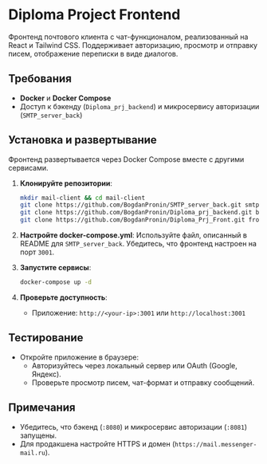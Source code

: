 # Diploma Project Frontend

Фронтенд почтового клиента с чат-функционалом, реализованный на React и Tailwind CSS. Поддерживает авторизацию, просмотр и отправку писем, отображение переписки в виде диалогов.

## Требования

- **Docker** и **Docker Compose**
- Доступ к бэкенду (`Diploma_prj_backend`) и микросервису авторизации (`SMTP_server_back`)

## Установка и развертывание

Фронтенд развертывается через Docker Compose вместе с другими сервисами.

1. **Клонируйте репозитории**:
   ```bash
   mkdir mail-client && cd mail-client
   git clone https://github.com/BogdanPronin/SMTP_server_back.git smtpauth
   git clone https://github.com/BogdanPronin/Diploma_prj_backend.git backend
   git clone https://github.com/BogdanPronin/Diploma_Prj_Front.git front
   ```

2. **Настройте docker-compose.yml**:
   Используйте файл, описанный в README для `SMTP_server_back`. Убедитесь, что фронтенд настроен на порт `3001`.

3. **Запустите сервисы**:
   ```bash
   docker-compose up -d
   ```

4. **Проверьте доступность**:
   - Приложение: `http://<your-ip>:3001` или `http://localhost:3001`

## Тестирование

- Откройте приложение в браузере:
  - Авторизуйтесь через локальный сервер или OAuth (Google, Яндекс).
  - Проверьте просмотр писем, чат-формат и отправку сообщений.

## Примечания

- Убедитесь, что бэкенд (`:8080`) и микросервис авторизации (`:8081`) запущены.
- Для продакшена настройте HTTPS и домен (`https://mail.messenger-mail.ru`).
